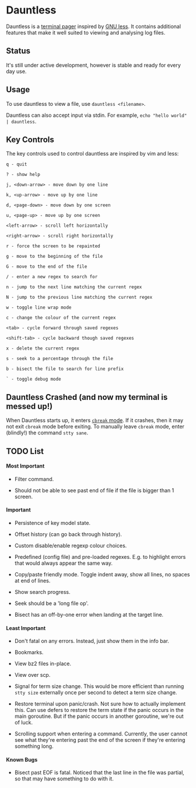 # Dauntless

Dauntless is a [terminal pager](https://en.wikipedia.org/wiki/Terminal_pager)
inspired by [GNU less](https://www.gnu.org/software/less/). It contains
additional features that make it well suited to viewing and analysing log files.

## Status

It's still under active development, however is stable and ready for every day
use.

## Usage

To use dauntless to view a file, use `dauntless <filename>`.

Dauntless can also accept input via stdin. For example, `echo "hello world" | dauntless`.

## Key Controls

The key controls used to control dauntless are inspired by vim and less:

    q - quit

    ? - show help

    j, <down-arrow> - move down by one line

    k, <up-arrow> - move up by one line

    d, <page-down> - move down by one screen

    u, <page-up> - move up by one screen

    <left-arrow> - scroll left horizontally

    <right-arrow> - scroll right horizontally

    r - force the screen to be repainted

    g - move to the beginning of the file

    G - move to the end of the file

    / - enter a new regex to search for

    n - jump to the next line matching the current regex

    N - jump to the previous line matching the current regex

    w - toggle line wrap mode

    c - change the colour of the current regex

    <tab> - cycle forward through saved regexes

    <shift-tab> - cycle backward though saved regexes

    x - delete the current regex

    s - seek to a percentage through the file

    b - bisect the file to search for line prefix

    ` - toggle debug mode

## Dauntless Crashed (and now my terminal is messed up!)

When Dauntless starts up, it enters [`cbreak`
mode](https://en.wikipedia.org/wiki/Cooked_mode). If it crashes, then it may
not exit `cbreak` mode before exiting. To manually leave `cbreak` mode, enter
(blindly!) the command `stty sane`.

## TODO List

#### Most Important

* Filter command.

* Should not be able to see past end of file if the file is bigger than 1
  screen.

#### Important

* Persistence of key model state.

* Offset history (can go back through history).

* Custom disable/enable regexp colour choices.

* Predefined (config file) and pre-loaded regexes. E.g. to highlight errors
  that would always appear the same way.

* Copy/paste friendly mode. Toggle indent away, show all lines, no spaces at
  end of lines.

* Show search progress.

* Seek should be a 'long file op'.

* Bisect has an off-by-one error when landing at the target line.

#### Least Important

* Don't fatal on any errors. Instead, just show them in the info bar.

* Bookmarks.

* View bz2 files in-place.

* View over scp.

* Signal for term size change. This would be more efficient than running `stty
  size` externally once per second to detect a term size change.

* Restore terminal upon panic/crash. Not sure how to actually implement this.
  Can use defers to restore the term state if the panic occurs in the main
goroutine. But if the panic occurs in another goroutine, we're out of luck.

* Scrolling support when entering a command. Currently, the user cannot see
  what they're entering past the end of the screen if they're entering
something long.

#### Known Bugs

* Bisect past EOF is fatal. Noticed that the last line in the file was partial,
  so that may have something to do with it.
